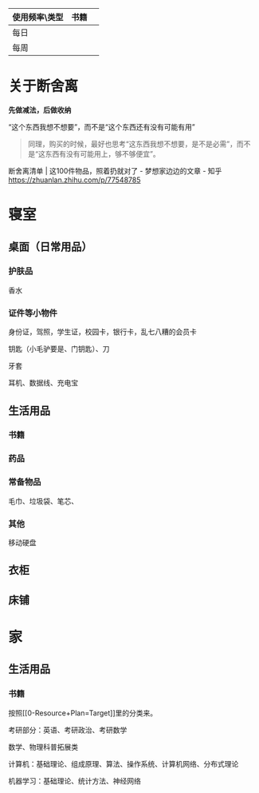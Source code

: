 | 使用频率\类型 | 书籍 |      |
| ------------- | ---- | ---- |
| 每日          |      |      |
| 每周          |      |      |



# 关于断舍离

**先做减法，后做收纳**



“这个东西我想不想要”，而不是“这个东西还有没有可能有用”

> 同理，购买的时候，最好也思考“这东西我想不想要，是不是必需”，而不是“这东西有没有可能用上，够不够便宜”。





断舍离清单 | 这100件物品，照着扔就对了 - 梦想家边边的文章 - 知乎 https://zhuanlan.zhihu.com/p/77548785

# 寝室



## 桌面（日常用品）

### 护肤品







香水



### 证件等小物件

身份证，驾照，学生证，校园卡，银行卡，乱七八糟的会员卡

钥匙（小毛驴要是、门钥匙）、刀

牙套



耳机、数据线、充电宝



## 生活用品

### 书籍





### 药品





### 常备物品

毛巾、垃圾袋、笔芯、





### 其他

移动硬盘



## 衣柜



## 床铺





# 家





## 生活用品

### 书籍

按照[[0-Resource+Plan=Target]]里的分类来。

考研部分：英语、考研政治、考研数学

数学、物理科普拓展类

计算机：基础理论、组成原理、算法、操作系统、计算机网络、分布式理论

机器学习：基础理论、统计方法、神经网络
